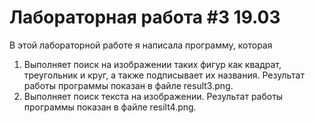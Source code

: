 
# Лабораторная работа #3 19.03

В этой лабораторной работе я написала программу, которая
1) Выполняет поиск на изображении таких фигур как квадрат, треугольник и круг, а также подписывает их названия. Результат работы программы показан в файле result3.png.
2) Выполняет поиск текста на изображении. Результат работы программы показан в файле resilt4.png. 


